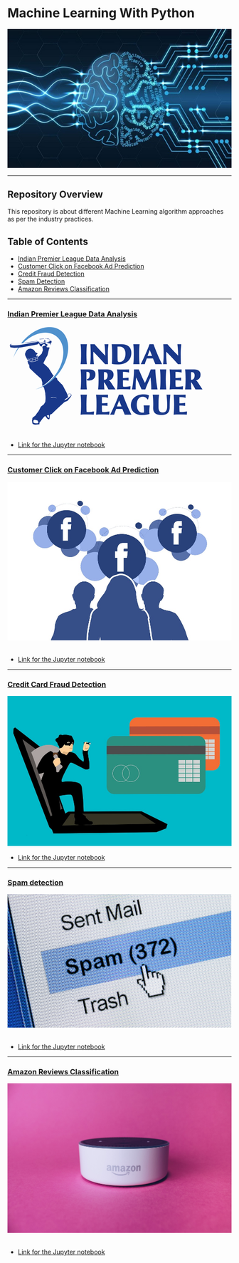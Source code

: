 # Machine Learning With Python

![machinelearning](images/ai.jpeg)

___

## Repository Overview
This repository is about different Machine Learning algorithm approaches as per the industry practices.

## Table of Contents
- [Indian Premier League Data Analysis](#section1)<br>
- [Customer Click on Facebook Ad Prediction](#section2)<br>
- [Credit Fraud Detection](#section3)<br>
- [Spam Detection](#section4)<br>
- [Amazon Reviews Classification](#section5)<br>


___
<a id=section1></a>
### [Indian Premier League Data Analysis](./projects/IPLDataAnalysis)
![image.jpg](images/ipl.png)<br><br>
- [Link for the Jupyter notebook](/projects/IPLDataAnalysis/EDA_IPL.ipynb)


___
<a id=section2></a>
### [Customer Click on Facebook Ad Prediction](./projects/CustomerClickonFacebookAdPrediction)
![image.jpg](images/facebookad.png)<br><br>
- [Link for the Jupyter notebook](./projects/CustomerClickonFacebookAdPrediction/PredictCustomerClicksOnFBAds.ipynb)


___
<a id=section3></a>
### [Credit Card Fraud Detection](./projects/CreditCardFraudDetection)
![image.jpg](images/creditcardfraud.png)<br>
- [Link for the Jupyter notebook](./projects/CreditCardFraudDetection/CreditCardFraudDetection.ipynb)


___
<a id=section4></a>
### [Spam detection](./projects/SpamDetection)
![image.png](images/spam.png)<br><br>
- [Link for the Jupyter notebook](./projects/SpamDetection/SpamClassifier.ipynb)


___
<a id=section5></a>
### [Amazon Reviews Classification](./projects/AmazonReviewsClassification)
![image.png](images/alexa.png)<br><br>
- [Link for the Jupyter notebook](/projects/AmazonReviewsClassification/AmazonReviewsClassification.ipynb)